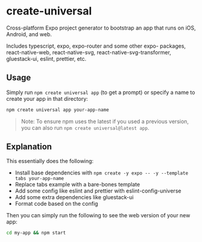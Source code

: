 # create-universal

Cross-platform Expo project generator to bootstrap an app that runs on iOS, Android, and web.

Includes typescript, expo, expo-router and some other expo- packages, react-native-web, react-native-svg, react-native-svg-transformer, gluestack-ui, eslint, prettier, etc.

## Usage

Simply run `npm create universal app` (to get a prompt) or specify a name to create your app in that directory:

```sh
npm create universal app your-app-name
```

> Note: To ensure npm uses the latest if you used a previous version, you can also run `npm create universal@latest app`.

## Explanation

This essentially does the following:

- Install base dependencies with `npm create -y expo -- -y --template tabs your-app-name`
- Replace tabs example with a bare-bones template
- Add some config like eslint and prettier with eslint-config-universe
- Add some extra dependencies like gluestack-ui
- Format code based on the config

Then you can simply run the following to see the web version of your new app:

```sh
cd my-app && npm start
```
